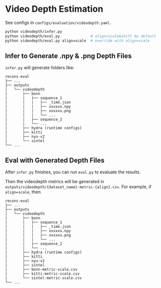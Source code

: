 # Video Depth Estimation

See configs in `configs/evaluation/videodepth.yaml`.

```bash
python videodepth/infer.py
python videodepth/eval.py              # align=scale&shift by default
python videodepth/eval.py align=scale  # override with align=scale
```

## Infer to Generate .npy & .png Depth Files

`infer.py` will generate folders like:

```
recons-eval
├── ...
├── outputs
|   └── videodepth
|       ├── bonn
|       |   ├── sequence_1
|       |   |   ├── _time.json
|       |   |   ├── xxxxxx.npy
|       |   |   ├── xxxxxx.png
|       |   |   └── ...
|       |   ├── sequence_2
|       |   └── ...
|       ├── hydra (runtime configs)
|       ├── kitti
|       ├── nyu-v2
|       └── sintel
└── ...
```

## Eval with Generated Depth Files

After `infer.py` finishes, you can run `eval.py` to evaluate the results.

Then the videodepth metrics will be generated in `outputs/videodepth/{dataset_name}-metric-{align}.csv`. For example, if `align=scale`, then

```
recons-eval
├── ...
├── outputs
|   └── videodepth
|       ├── bonn
|       |   ├── sequence_1
|       |   |   ├── _time.json
|       |   |   ├── xxxxxx.npy
|       |   |   ├── xxxxxx.png
|       |   |   └── ...
|       |   ├── sequence_2
|       |   └── ...
|       ├── hydra (runtime configs)
|       ├── kitti
|       ├── nyu-v2
|       ├── sintel
|       ├── bonn-metric-scale.csv
|       ├── kitti-metric-scale.csv
|       └── sintel-metric-scale.csv
└── ...
```